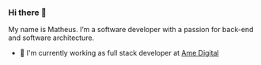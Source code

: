 ### Hi there 👋

My name is Matheus. I’m a software developer with a passion for back-end and software architecture.

- 🔭  I'm currently working as full stack developer at [Ame Digital](https://www.amedigital.com/)

